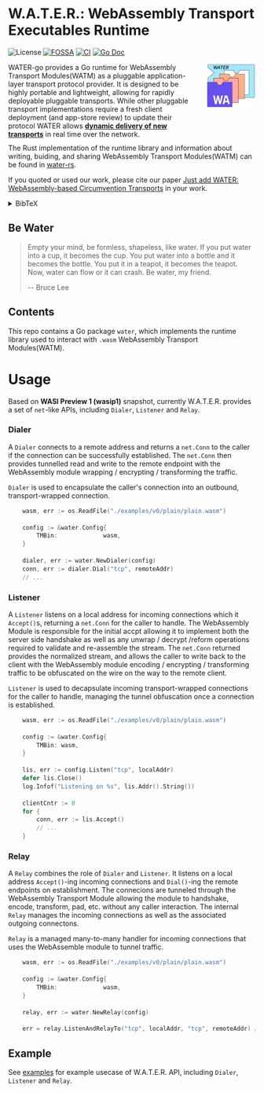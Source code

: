 # W.A.T.E.R.: WebAssembly Transport Executables Runtime
![License](https://img.shields.io/github/license/gaukas/water?label=License)
[![FOSSA](https://app.fossa.com/api/projects/git%2Bgithub.com%2Fgaukas%2Fwater.svg?type=shield&issueType=license)](https://app.fossa.com/projects/git%2Bgithub.com%2Fgaukas%2Fwater?ref=badge_shield&issueType=license)
[![CI](https://github.com/gaukas/water/actions/workflows/go.yml/badge.svg?branch=master)](https://github.com/gaukas/water/actions/workflows/go.yml)
[![Go Doc](https://pkg.go.dev/badge/github.com/gaukas/water.svg)](https://pkg.go.dev/github.com/gaukas/water)
<!-- [![DeepSource](https://app.deepsource.com/gh/gaukas/water.svg/?label=resolved+issues&show_trend=true&token=SonUOOtyjJHnPuIdEBGZp4zx)](https://app.deepsource.com/gh/gaukas/water/) -->

<div style="width: 100%; height = 160px">
    <div style="width: 75%; height: 150px; float: left;"> 
        WATER-go provides a Go runtime for WebAssembly Transport Modules(WATM) as a pluggable
        application-layer transport protocol provider. It is designed to be highly portable and
        lightweight, allowing for rapidly deployable pluggable transports. While other pluggable
        transport implementations require a fresh client deployment (and app-store review) to update
        their protocol WATER allows <b><u>dynamic delivery of new transports</u></b> in real time
        over the network.<br />
        <br />
    </div>
    <div style="margin-left: 80%; height: 150px;"> 
        <img src=".github/assets/logo_v0.svg" alt="WATER wasm transport" align="right">
    </div>
</div>

The Rust implementation of the runtime library and information about writing, buiding, and sharing WebAssembly Transport Modules(WATM) can be found in [water-rs](https://github.com/erikziyunchi/water-rs). 

If you quoted or used our work, please cite our paper [Just add WATER: WebAssembly-based Circumvention Transports](https://arxiv.org/pdf/2312.00163.pdf) in your work.

<details>
  <summary>BibTeX</summary>
    
  ```bibtex
  @misc{chi2023just,
    title={Just add WATER: WebAssembly-based Circumvention Transports}, 
    author={Erik Chi and Gaukas Wang and J. Alex Halderman and Eric Wustrow and Jack Wampler},
    year={2023},
    eprint={2312.00163},
    archivePrefix={arXiv},
    primaryClass={cs.CR}
  }
  ```
</details>

## Be Water

> Empty your mind, be formless, shapeless, like water. If you put water into a cup, it becomes the cup. You put water into a bottle and it becomes the bottle. You put it in a teapot, it becomes the teapot. Now, water can flow or it can crash. Be water, my friend.
>
> -- Bruce Lee

## Contents

This repo contains a Go package `water`, which implements the runtime library used to interact with `.wasm` WebAssembly Transport Modules(WATM). 

# Usage

<!-- ## API  -->
Based on **WASI Preview 1 (wasip1)** snapshot, currently W.A.T.E.R. provides a set of
`net`-like APIs, including `Dialer`, `Listener` and `Relay`.

### Dialer

A `Dialer` connects to a remote address and returns a `net.Conn` to the caller if the connection can
be successfully established. The `net.Conn` then provides tunnelled read and write to the remote
endpoint with the WebAssembly module wrapping / encrypting / transforming the traffic.

`Dialer` is used to encapsulate the caller's connection into an outbound, transport-wrapped
connection.

```go
	wasm, err := os.ReadFile("./examples/v0/plain/plain.wasm")

	config := &water.Config{
		TMBin:             wasm,
	}

	dialer, err := water.NewDialer(config)
	conn, err := dialer.Dial("tcp", remoteAddr)
	// ...
```

### Listener

A `Listener` listens on a local address for incoming connections which  it `Accept()`s, returning
a `net.Conn` for the caller to handle. The WebAssembly Module is responsible for the initial
accpt allowing it to implement both the server side handshake as well as any unwrap / decrypt
/reform operations required to validate and re-assemble the stream. The `net.Conn` returned provides
the normalized stream, and allows the caller to write back to the client with the WebAssembly module
encoding / encrypting / transforming traffic to be obfuscated on the wire on the way to the remote 
client.


`Listener` is used to decapsulate incoming transport-wrapped connections for the caller to handle,
managing the tunnel obfuscation once a connection is established.

```go
	wasm, err := os.ReadFile("./examples/v0/plain/plain.wasm")

	config := &water.Config{
		TMBin: wasm,
	}

	lis, err := config.Listen("tcp", localAddr)
	defer lis.Close()
	log.Infof("Listening on %s", lis.Addr().String())

	clientCntr := 0
	for {
		conn, err := lis.Accept()
		// ...
	}
```

### Relay

A `Relay` combines the role of `Dialer` and `Listener`. It listens on a local address `Accept()`-ing
incoming connections and `Dial()`-ing the remote endpoints on establishment. The connecions are
tunneled through the WebAssembly Transport Module allowing the module to handshake, encode,
transform, pad, etc. without any caller interaction. The internal `Relay` manages  the incoming
connections as well as the associated outgoing connectons.

`Relay` is a managed many-to-many handler for incoming connections that uses the WebAssemble module
to tunnel traffic.

```go
	wasm, err := os.ReadFile("./examples/v0/plain/plain.wasm")

	config := &water.Config{
		TMBin:             wasm,
	}

	relay, err := water.NewRelay(config)

	err = relay.ListenAndRelayTo("tcp", localAddr, "tcp", remoteAddr) // blocking
```

## Example

See [examples](./examples) for example usecase of W.A.T.E.R. API, including `Dialer`, `Listener` and `Relay`.
